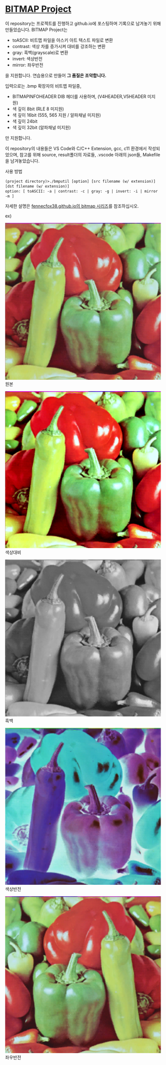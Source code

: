 # [BITMAP Project](https://fennecfox38.github.io/2021/01/31/Bitmap-Project.html)

이 repository는 프로젝트를 진행하고 github.io에 포스팅하며 기록으로 남겨놓기 위해 만들었습니다.
BITMAP Project는 

- toASCII: 비트맵 파일을 아스키 아트 텍스트 파일로 변환
- contrast: 색상 차를 증가시켜 대비를 강조하는 변환
- gray: 흑백(grayscale)로 변환
- invert: 색상반전
- mirror: 좌우반전

을 지원합니다. 연습용으로 만들어 **그 품질은 조악합니다.**

입력으로는 .bmp 확장자의 비트맵 파일중,
- BITMAPINFOHEADER DIB 헤더를 사용하며, (V4HEADER,V5HEADER 미지원)
- 색 깊이 8bit (RLE 8 미지원)
- 색 깊이 16bit (555, 565 지원 / 알파채널 미지원)
- 색 깊이 24bit
- 색 깊이 32bit (알파채널 미지원)

만 지원합니다.

이 repository의 내용들은 VS Code와 C/C++ Extension, gcc, c11 환경에서 작성되었으며,
참고를 위해 source, result폴더의 자료들, .vscode 아래의 json들, Makefile을 남겨놓았습니다.

사용 방법

    (project directory)>./bmputil [option] [src filename (w/ extension)] [dst filename (w/ extension)]
    option: [ toASCII: -a | contrast: -c | gray: -g | invert: -i | mirror -m ]

자세한 설명은 [fennecfox38.github.io의 bitmap 시리즈](https://fennecfox38.github.io/2021/01/31/Bitmap-Project.html)를 참조하십시오.

ex)


![pepper_24](/source/pepper/24.bmp) 원본

![pepper_24_contrast](/result/pepper/24_contrast.bmp) 색상대비

![pepper_24_gray](/result/pepper/24_gray.bmp) 흑백

![pepper_24_invert](/result/pepper/24_invert.bmp) 색상반전

![pepper_24_mirror](/result/pepper/24_mirror.bmp) 좌우반전
